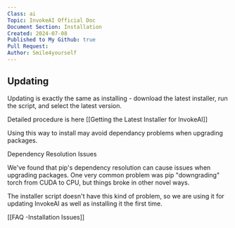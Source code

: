 ```yaml
---
Class: ai
Topic: InvokeAI Official Doc
Document Section: Installation
Created: 2024-07-08
Published to My Github: true
Pull Request: 
Author: Smile4yourself
---
```


## Updating

Updating is exactly the same as installing - download the latest installer, run the script, and select the latest version.

Detailed procedure is here [[Getting the Latest Installer for InvokeAI]]

Using this way to install may avoid dependancy problems when upgrading packages.

Dependency Resolution Issues

We've found that pip's dependency resolution can cause issues when upgrading packages. One very common problem was pip "downgrading" torch from CUDA to CPU, but things broke in other novel ways.

The installer script doesn't have this kind of problem, so we are using it for updating InvokeAI as well as installing it the first time.

[[FAQ -Installation Issues]]

